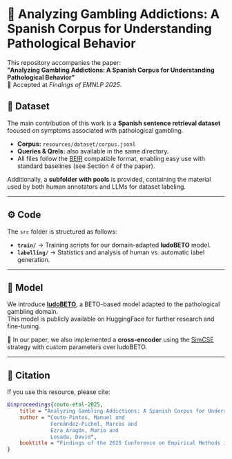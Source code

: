 # 🎲 Analyzing Gambling Addictions: A Spanish Corpus for Understanding Pathological Behavior

This repository accompanies the paper:  
**"Analyzing Gambling Addictions: A Spanish Corpus for Understanding Pathological Behavior"**  
📍 Accepted at *Findings of EMNLP 2025*.


## 📂 Dataset

The main contribution of this work is a **Spanish sentence retrieval dataset** focused on symptoms associated with pathological gambling.

- **Corpus:** `resources/dataset/corpus.jsonl`  
- **Queries & Qrels:** also available in the same directory.  
- All files follow the [BEIR](https://github.com/beir-cellar/beir) compatible format, enabling easy use with standard baselines (see Section 4 of the paper).  

Additionally, a **subfolder with pools** is provided, containing the material used by both human annotators and LLMs for dataset labeling.

---

## ⚙️ Code

The `src` folder is structured as follows:

- **`train/`** → Training scripts for our domain-adapted **ludoBETO** model.  
- **`labelling/`** → Statistics and analysis of human vs. automatic label generation.

---

## 🤖 Model

We introduce **[ludoBETO](https://huggingface.co/citiusLTL/ludoBETO)**, a BETO-based model adapted to the pathological gambling domain.  
This model is publicly available on HuggingFace for further research and fine-tuning.

🔧 In our paper, we also implemented a **cross-encoder** using the [SimCSE](https://www.sbert.net/examples/sentence_transformer/unsupervised_learning/SimCSE/README.html) strategy with custom parameters over ludoBETO.

---

## 📖 Citation

If you use this resource, please cite:

```bibtex
@inproceedings{couto-etal-2025,
    title = "Analyzing Gambling Addictions: A Spanish Corpus for Understanding Pathological Behavior",
    author = "Couto-Pintos, Manuel and
              Fernández-Pichel, Marcos and
              Ezra Aragón, Mario and
              Losada, David",
    booktitle = "Findings of the 2025 Conference on Empirical Methods in Natural Language Processing (EMNLP)"
}
